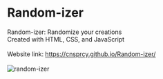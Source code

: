 # Random-izer
Random-izer: Randomize your creations<br>
Created with HTML, CSS, and JavaScript<br><br>
Website link: https://cnsprcy.github.io/Random-izer/<br><br>
<img src="https://i.ibb.co/r4NKySG/random-izer.png" alt="random-izer" border="0">
